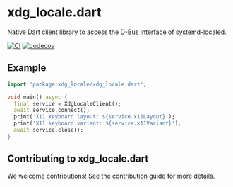 # xdg_locale.dart
Native Dart client library to access the [D-Bus interface of systemd-localed](https://www.freedesktop.org/software/systemd/man/org.freedesktop.locale1.html).

[![CI](https://github.com/canonical/xdg_locale.dart/workflows/Tests/badge.svg)](https://github.com/canonical/xdg_locale.dart/actions/workflows/tests.yaml)
[![codecov](https://codecov.io/gh/canonical/xdg_locale.dart/branch/main/graph/badge.svg)](https://codecov.io/gh/canonical/xdg_locale.dart)

## Example

```dart
import 'package:xdg_locale/xdg_locale.dart';

void main() async {
  final service = XdgLocaleClient();
  await service.connect();
  print('X11 keyboard layout: ${service.x11Layout}');
  print('X11 keyboard variant: ${service.x11Variant}');
  await service.close();
}
```

## Contributing to xdg_locale.dart

We welcome contributions! See the [contribution guide](CONTRIBUTING.md) for more details.